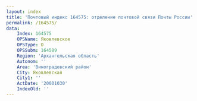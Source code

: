 ```yaml
---
layout: index
title: 'Почтовый индекс 164575: отделение почтовой связи Почты России'
permalink: /164575/
data:
    Index: 164575
    OPSName: Яковлевское
    OPSType: О
    OPSSubm: 164589
    Region: 'Архангельская область'
    Autonom: ''
    Area: 'Виноградовский район'
    City: Яковлевская
    City1: ''
    ActDate: '20001030'
    IndexOld: ''
---
```

